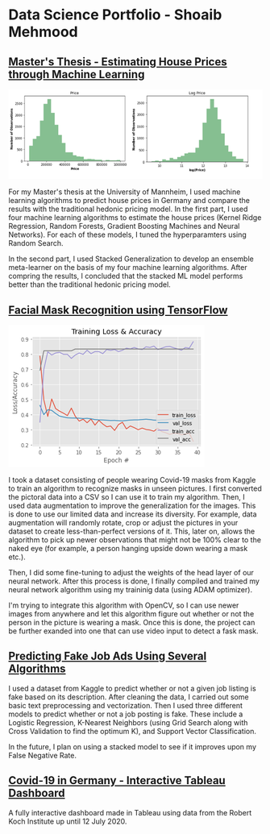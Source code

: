 # Data Science Portfolio - Shoaib Mehmood


## [Master's Thesis - Estimating House Prices through Machine Learning](https://github.com/shoaibmnagi/masters-thesis)
 
 ![Distribution of Obsvs given Sale Price](https://github.com/shoaibmnagi/dspf/blob/master/images/comb.png)
 
  For my Master's thesis at the University of Mannheim, I used machine learning algorithms to predict house prices in Germany and compare the results with the traditional hedonic pricing model. In the first part, I used four machine learning algorithms to estimate the house prices (Kernel Ridge Regression, Random Forests, Gradient Boosting Machines and Neural Networks). For each of these models, I tuned the hyperparamters using Random Search. 
  
  In the second part, I used Stacked Generalization to develop an ensemble meta-learner on the basis of my four machine learning algorithms. After compring the results, I concluded that the stacked ML model performs better than the traditional hedonic pricing model. 
  

## [Facial Mask Recognition using TensorFlow](https://www.kaggle.com/shoaibmnagi/face-mask-detection)

![Training Loss & Accuracy](https://github.com/shoaibmnagi/dspf/blob/master/images/accuracy.png)

  I took a dataset consisting of people wearing Covid-19 masks from Kaggle to train an algorithm to recognize masks in unseen pictures. I first converted the pictoral data into a CSV so I can use it to train my algorithm. Then, I used data augmentation to improve the generalization for the images. This is done to use our limited data and increase its diversity. For example, data augmentation will randomly rotate, crop or adjust the pictures in your dataset to create less-than-perfect versions of it. This, later on, allows the algorithm to pick up newer observations that might not be 100% clear to the naked eye (for example, a person hanging upside down wearing a mask etc.).

 Then, I did some fine-tuning to adjust the weights of the head layer of our neural network. After this process is done, I finally compiled and trained my neural network algorithm using my traininig data (using ADAM optimizer). 
 
 I'm trying to integrate this algorithm with OpenCV, so I can use newer images from anywhere and let this algorithm figure out whether or not the person in the picture is wearing a mask. Once this is done, the project can be further exanded into one that can use video input to detect a fask mask.
 

## [Predicting Fake Job Ads Using Several Algorithms](https://www.kaggle.com/shoaibmnagi/fake-job-posting-prediction-lr-knn-svc)

I used a dataset from Kaggle to predict whether or not a given job listing is fake based on its description. After cleaning the data, I carried out some basic text preprocessing and vectorization. Then I used three different models to predict whether or not a job posting is fake. These include a Logistic Regression, K-Nearest Neighbors (using Grid Search along with Cross Validation to find the optimum K), and Support Vector Classification.

In the future, I plan on using a stacked model to see if it improves upon my False Negative Rate.

## [Covid-19 in Germany - Interactive Tableau Dashboard](https://public.tableau.com/profile/shoaib.mehmood#!/vizhome/Covid-19inGermany-InteractiveDashboard/Dashboard1?publish=yes)

A fully interactive dashboard made in Tableau using data from the Robert Koch Institute up until 12 July 2020. 

